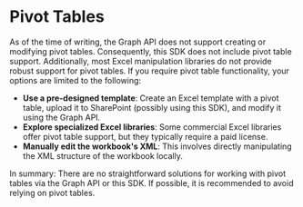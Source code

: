 # Pivot Tables

As of the time of writing, the Graph API does not support creating or modifying pivot tables. Consequently, this SDK does not include pivot table support. Additionally, most Excel manipulation libraries do not provide robust support for pivot tables. If you require pivot table functionality, your options are limited to the following:

* **Use a pre-designed template**: Create an Excel template with a pivot table, upload it to SharePoint (possibly using this SDK), and modify it using the Graph API.
* **Explore specialized Excel libraries**: Some commercial Excel libraries offer pivot table support, but they typically require a paid license.
* **Manually edit the workbook's XML**: This involves directly manipulating the XML structure of the workbook locally.

In summary: There are no straightforward solutions for working with pivot tables via the Graph API or this SDK. If possible, it is recommended to avoid relying on pivot tables.